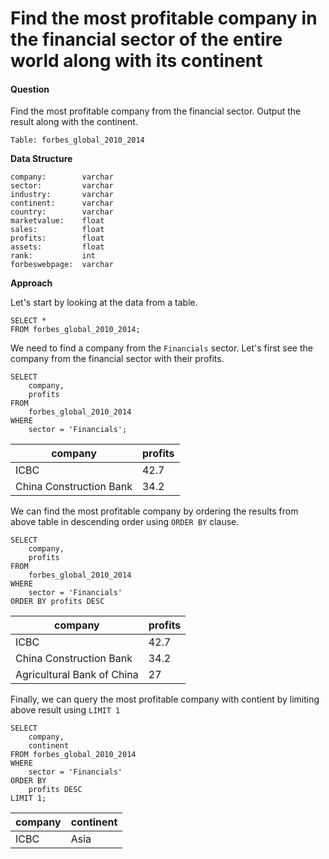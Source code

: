 # Find the most profitable company in the financial sector of the entire world along with its continent

#### Question

Find the most profitable company from the financial sector. Output the result along with the continent.

`Table: forbes_global_2010_2014`

**Data Structure**

```
company:        varchar
sector:         varchar
industry:       varchar
continent:      varchar
country:        varchar
marketvalue:    float
sales:          float
profits:        float
assets:         float
rank:           int
forbeswebpage:  varchar
```

**Approach**

Let's start by looking at the data from a table. 

```
SELECT *
FROM forbes_global_2010_2014;
```

We need to find a company from the `Financials` sector. Let's first see the company  from the financial sector with their profits. 

```
SELECT 
    company, 
    profits
FROM 
    forbes_global_2010_2014
WHERE 
    sector = 'Financials';
```

| company                 | profits |
| ----------------------- | ------- |
| ICBC                    | 42.7    |
| China Construction Bank | 34.2    |

We can find the most profitable company by ordering the results from above table in descending order using `ORDER BY` clause.

```
SELECT 
    company, 
    profits
FROM 
    forbes_global_2010_2014
WHERE 
    sector = 'Financials'
ORDER BY profits DESC
```

| company                    | profits |
| -------------------------- | ------- |
| ICBC                       | 42.7    |
| China Construction Bank    | 34.2    |
| Agricultural Bank of China | 27      |

Finally, we can query the most profitable company with contient by limiting above result using `LIMIT 1`

```
SELECT 
    company, 
    continent
FROM forbes_global_2010_2014
WHERE 
    sector = 'Financials'
ORDER BY 
    profits DESC
LIMIT 1;
```

| company | continent |
| ------- | --------- |
| ICBC    | Asia      |


